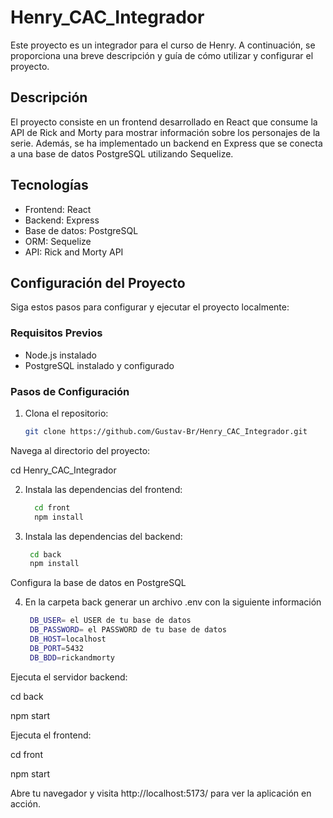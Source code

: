 # Henry_CAC_Integrador

Este proyecto es un integrador para el curso de Henry. A continuación, se proporciona una breve descripción y guía de cómo utilizar y configurar el proyecto.

## Descripción

El proyecto consiste en un frontend desarrollado en React que consume la API de Rick and Morty para mostrar información sobre los personajes de la serie. Además, se ha implementado un backend en Express que se conecta a una base de datos PostgreSQL utilizando Sequelize.

## Tecnologías

- Frontend: React
- Backend: Express
- Base de datos: PostgreSQL
- ORM: Sequelize
- API: Rick and Morty API

## Configuración del Proyecto

Siga estos pasos para configurar y ejecutar el proyecto localmente:

### Requisitos Previos

- Node.js instalado
- PostgreSQL instalado y configurado

### Pasos de Configuración

1. Clona el repositorio:

   ```bash
   git clone https://github.com/Gustav-Br/Henry_CAC_Integrador.git

Navega al directorio del proyecto:

cd Henry_CAC_Integrador

2. Instala las dependencias del frontend:

   ```bash
     cd front
     npm install

3. Instala las dependencias del backend:

   ```bash
    cd back
    npm install

Configura la base de datos en PostgreSQL

4. En la carpeta back generar un archivo .env con la siguiente información 

   ```bash
    DB_USER= el USER de tu base de datos 
    DB_PASSWORD= el PASSWORD de tu base de datos 
    DB_HOST=localhost
    DB_PORT=5432
    DB_BDD=rickandmorty

Ejecuta el servidor backend:

cd back

npm start

Ejecuta el frontend:

cd front

npm start

Abre tu navegador y visita http://localhost:5173/ para ver la aplicación en acción.

